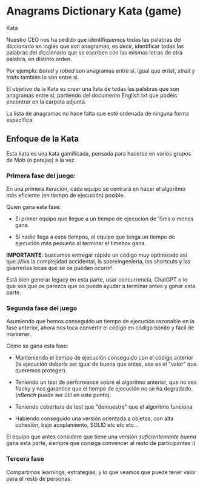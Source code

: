 # Anagrams Dictionary Kata (game)

Kata

Nuestro CEO nos ha pedido que identifiquemos todas las palabras del diccionario en Inglés que son anagramas, es decir, identificar todas las palabras del diccionario que se escriben con las mismas letras de otra palabra, en distinto orden.

Por ejemplo: _bored_ y _robed_ son anagramas entre sí, igual que _artist_, _strait_ y _traits_ también lo son entre sí.

El objetivo de la Kata es crear una lista de todas las palabras que son anagramas entre sí, partiendo del documento English.txt que podéis encontrar en la carpeta adjunta.

La lista de anagramas no hace falta que esté ordenada de ninguna forma específica.

## Enfoque de la Kata

Esta kata es una kata gamificada, pensada para hacerse en varios grupos de Mob (o parejas) a la vez.

### Primera fase del juego:

En una primera iteración, cada equipo se centrará en hacer el algoritmo más eficiente (en tiempo de ejecución) posible. 

Quien gana esta fase:

* El primer equipo que llegue a un tiempo de ejecución de 15ms o menos gana.

* Si nadie llega a esos tiempos, el equipo que tenga un tiempo de ejecución más pequeño al terminar el timebox gana.

**IMPORTANTE**: buscamos entregar rápido un código muy optimizado así que ¡Viva la complejidad accidental, la sobreingeniería, los shortcuts y las guarrerías locas que se os puedan ocurrir!

Está bien generar legacy en esta parte, usar concurrencia, ChatGPT o lo que sea que os parezca que os puede ayudar a terminar antes y ganar esta parte.

### Segunda fase del juego

Asumiendo que hemos conseguido un tiempo de ejecución razonable en la fase anterior, ahora nos toca convertir el código en código bonito y fácil de mantener.

Cómo se gana esta fase:

* Manteniendo el tiempo de ejecución conseguido con el código anterior (la ejecución debería ser igual de buena que antes, ese es el "valor" que queremos proteger).

* Teniendo un test de performance sobre el algoritmo anterior, que no sea flacky y nos garantice que el tiempo de ejecución no se ha degradado. (_nBench_ puede ser útil en este punto).

* Teniendo cobertura de test que "demuestre" que el algoritmo funciona

* Habiendo conseguido una versión orientada a objetos, con alta cohesión, bajo acoplamiento, SOLID etc etc etc...

El equipo que antes considere que tiene una versión _suficientemente buena_ gana esta parte, siempre que consiga convencer al resto de participantes :)

### Tercera fase

Compartimos learnings, estrategias, y lo que veamos que puede tener valor para el resto de personas.


